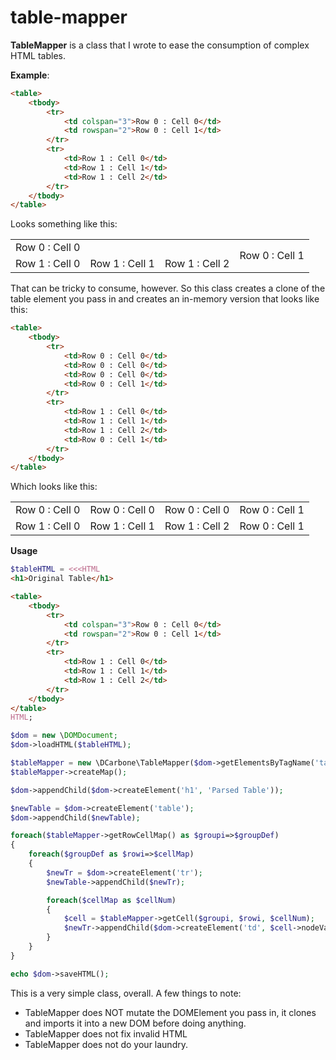 table-mapper
============

**TableMapper** is a class that I wrote to ease the consumption of complex HTML tables.

**Example**:

```html
<table>
    <tbody>
        <tr>
            <td colspan="3">Row 0 : Cell 0</td>
            <td rowspan="2">Row 0 : Cell 1</td>
        </tr>
        <tr>
            <td>Row 1 : Cell 0</td>
            <td>Row 1 : Cell 1</td>
            <td>Row 1 : Cell 2</td>
        </tr>
    </tbody>
</table>
```

Looks something like this:

<table>
    <tbody>
        <tr>
            <td colspan="3">Row 0 : Cell 0</td>
            <td rowspan="2">Row 0 : Cell 1</td>
        </tr>
        <tr>
            <td>Row 1 : Cell 0</td>
            <td>Row 1 : Cell 1</td>
            <td>Row 1 : Cell 2</td>
        </tr>
    </tbody>
</table>

That can be tricky to consume, however.  So this class creates a clone of the table element you pass in and creates an in-memory version that looks like this:

```html
<table>
    <tbody>
        <tr>
            <td>Row 0 : Cell 0</td>
            <td>Row 0 : Cell 0</td>
            <td>Row 0 : Cell 0</td>
            <td>Row 0 : Cell 1</td>
        </tr>
        <tr>
            <td>Row 1 : Cell 0</td>
            <td>Row 1 : Cell 1</td>
            <td>Row 1 : Cell 2</td>
            <td>Row 0 : Cell 1</td>
        </tr>
    </tbody>
</table>
```

Which looks like this:

<table>
    <tbody>
        <tr>
            <td>Row 0 : Cell 0</td>
            <td>Row 0 : Cell 0</td>
            <td>Row 0 : Cell 0</td>
            <td>Row 0 : Cell 1</td>
        </tr>
        <tr>
            <td>Row 1 : Cell 0</td>
            <td>Row 1 : Cell 1</td>
            <td>Row 1 : Cell 2</td>
            <td>Row 0 : Cell 1</td>
        </tr>
    </tbody>
</table>

**Usage**

```php
$tableHTML = <<<HTML
<h1>Original Table</h1>

<table>
    <tbody>
        <tr>
            <td colspan="3">Row 0 : Cell 0</td>
            <td rowspan="2">Row 0 : Cell 1</td>
        </tr>
        <tr>
            <td>Row 1 : Cell 0</td>
            <td>Row 1 : Cell 1</td>
            <td>Row 1 : Cell 2</td>
        </tr>
    </tbody>
</table>
HTML;

$dom = new \DOMDocument;
$dom->loadHTML($tableHTML);

$tableMapper = new \DCarbone\TableMapper($dom->getElementsByTagName('table')->item(0));
$tableMapper->createMap();

$dom->appendChild($dom->createElement('h1', 'Parsed Table'));

$newTable = $dom->createElement('table');
$dom->appendChild($newTable);

foreach($tableMapper->getRowCellMap() as $groupi=>$groupDef)
{
    foreach($groupDef as $rowi=>$cellMap)
    {
        $newTr = $dom->createElement('tr');
        $newTable->appendChild($newTr);

        foreach($cellMap as $cellNum)
        {
            $cell = $tableMapper->getCell($groupi, $rowi, $cellNum);
            $newTr->appendChild($dom->createElement('td', $cell->nodeValue));
        }
    }
}

echo $dom->saveHTML();
```

This is a very simple class, overall.  A few things to note:

- TableMapper does NOT mutate the DOMElement you pass in, it clones and imports it into a new DOM before doing anything.
- TableMapper does not fix invalid HTML
- TableMapper does not do your laundry.